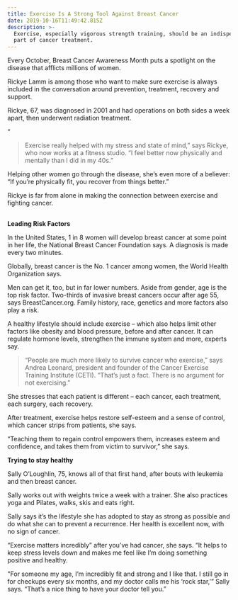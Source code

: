 ```yaml
---
title: Exercise Is A Strong Tool Against Breast Cancer
date: 2019-10-16T11:49:42.815Z
description: >-
  Exercise, especially vigorous strength training, should be an indispensable
  part of cancer treatment.
---
```

Every October, Breast Cancer Awareness Month puts a spotlight on the disease that afflicts millions of women.

Rickye Lamm is among those who want to make sure exercise is always included in the conversation around prevention, treatment, recovery and support.

Rickye, 67, was diagnosed in 2001 and had operations on both sides a week apart, then underwent radiation treatment.“

> Exercise really helped with my stress and state of mind,” says Rickye, who now works at a fitness studio. “I feel better now physically and mentally than I did in my 40s.”

Helping other women go through the disease, she’s even more of a believer: “If you’re physically fit, you recover from things better.”

Rickye is far from alone in making the connection between exercise and fighting cancer.

## **Leading Risk Factors**

In the United States, 1 in 8 women will develop breast cancer at some point in her life, the National Breast Cancer Foundation says. A diagnosis is made every two minutes.

Globally, breast cancer is the No. 1 cancer among women, the World Health Organization says.

Men can get it, too, but in far lower numbers. Aside from gender, age is the top risk factor. Two-thirds of invasive breast cancers occur after age 55, says BreastCancer.org. Family history, race, genetics and more factors also play a risk.

A healthy lifestyle should include exercise – which also helps limit other factors like obesity and blood pressure, before and after cancer. It can regulate hormone levels, strengthen the immune system and more, experts say.

> “People are much more likely to survive cancer who exercise,” says Andrea Leonard, president and founder of the Cancer Exercise Training Institute (CETI). “That’s just a fact. There is no argument for not exercising.”

She stresses that each patient is different – each cancer, each treatment, each surgery, each recovery. 

After treatment, exercise helps restore self-esteem and a sense of control, which cancer strips from patients, she says.

“Teaching them to regain control empowers them, increases esteem and confidence, and takes them from victim to survivor,” she says.

**Trying to stay healthy**

Sally O’Loughlin, 75, knows all of that first hand, after bouts with leukemia and then breast cancer.

Sally works out with weights twice a week with a trainer. She also practices yoga and Pilates, walks, skis and eats right.

Sally says it’s the lifestyle she has adopted to stay as strong as possible and do what she can to prevent a recurrence. Her health is excellent now, with no sign of cancer.

“Exercise matters incredibly” after you’ve had cancer, she says. “It helps to keep stress levels down and makes me feel like I’m doing something positive and healthy.

"For someone my age, I’m incredibly fit and strong and I like that. I still go in for checkups every six months, and my doctor calls me his ‘rock star,’” Sally says. “That’s a nice thing to have your doctor tell you.”
